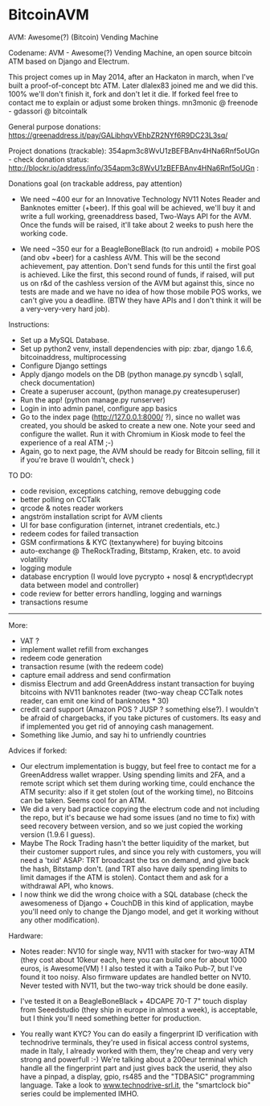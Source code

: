 BitcoinAVM
==========

AVM: Awesome(?) (Bitcoin) Vending Machine

Codename: AVM - Awesome(?) Vending Machine, an open source bitcoin ATM based on Django and Electrum.

This project comes up in May 2014, after an Hackaton in march, when I've built a proof-of-concept btc ATM.
Later dlalex83 joined me and we did this. 100% we'll don't finish it, fork and don't let it die.
If forked feel free to contact me to explain or adjust some broken things. mn3monic @ freenode - gdassori @ bitcointalk

General purpose donations: https://greenaddress.it/pay/GALibhqvVEhbZR2NYf6R9DC23L3sq/

Project donations (trackable): 354apm3c8WvU1zBEFBAnv4HNa6Rnf5oUGn - check donation status: http://blockr.io/address/info/354apm3c8WvU1zBEFBAnv4HNa6Rnf5oUGn :

Donations goal (on trackable address, pay attention)

- We need ~400 eur for an Innovative Technology NV11 Notes Reader and Banknotes emitter (+beer). If this goal will be achieved, we'll buy it and write a full working, greenaddress based, Two-Ways API for the AVM. Once the funds will be raised, it'll take about 2 weeks to push here the working code.

- We need ~350 eur for a BeagleBoneBlack (to run android) + mobile POS (and obv +beer) for a cashless AVM. This will be the second achievement, pay attention. Don't send funds for this until the first goal is achieved. Like the first, this second round of funds, if raised, will put us on r&d of the cashless version of the AVM but against this, since no tests are made and we have no idea of how those mobile POS works, we can't give you a deadline. (BTW they have APIs and I don't think it will be a very-very-very hard job).




Instructions:

- Set up a MySQL Database.
- Set up python2 venv, install dependencies with pip: zbar, django 1.6.6, bitcoinaddress, multiprocessing
- Configure Django settings
- Apply django models on the DB (python manage.py syncdb \ sqlall, check documentation)
- Create a superuser account, (python manage.py createsuperuser)
- Run the app! (python manage.py runserver)
- Login in into admin panel, configure app basics
- Go to the index page (http://127.0.0.1:8000/ ?), since no wallet was created, you should be asked to create a new one. Note your seed and configure the wallet. Run it with Chromium in Kiosk mode to feel the experience of a real ATM ;-)
- Again, go to next page, the AVM should be ready for Bitcoin selling, fill it if you're brave (I wouldn't, check )

TO DO:

- code revision, exceptions catching, remove debugging code
- better polling on CCTalk
- qrcode & notes reader workers
- angström installation script for AVM clients
- UI for base configuration (internet, intranet credentials, etc.)
- redeem codes for failed transaction
- GSM confirmations & KYC (textanywhere) for buying bitcoins
- auto-exchange @ TheRockTrading, Bitstamp, Kraken, etc. to avoid volatility
- logging module
- database encryption (I would love pycrypto + nosql & encrypt\decrypt data between model and controller)
- code review for better errors handling, logging and warnings
- transactions resume

-------------------
More:

- VAT ?
- implement wallet refill from exchanges
- redeem code generation
- transaction resume (with the redeem code)
- capture email address and send confirmation
- dismiss Electrum and add GreenAddress instant transaction for buying bitcoins with NV11 banknotes reader (two-way cheap CCTalk notes reader, can emit one kind of banknotes * 30)
- credit card support (Amazon POS ? JUSP ? something else?). I wouldn't be afraid of chargebacks, if you take pictures of customers. Its easy and if implemented you get rid of annoying cash management.
- Something like Jumio, and say hi to unfriendly countries

Advices if forked:

- Our electrum implementation is buggy, but feel free to contact me for a GreenAddress wallet wrapper. Using spending limits and 2FA, and a remote script which set them during working time, could enchance the ATM security: also if it get stolen (out of the working time), no Bitcoins can be taken. Seems cool for an ATM.
- We did a very bad practice copying the electrum code and not including the repo, but it's because we had some issues (and no time to fix) with seed recovery between version, and  so we just copied the working version (1.9.6 I guess).
- Maybe The Rock Trading hasn't the better liquidity of the market, but their customer support rules, and since you rely with customers, you will need a 'txid' ASAP: TRT broadcast the txs on demand, and give back the hash, Bitstamp don't.
(and TRT also have daily spending limits to limit damages if the ATM is stolen). Contact them and ask for a withdrawal API, who knows.
- I now think we did the wrong choice with a SQL database (check the awesomeness of Django + CouchDB in this kind of application, maybe you'll need only to change the Django model, and get it working without any other modification).

Hardware:

- Notes reader: NV10 for single way, NV11 with stacker for two-way ATM (they cost about 10keur each, here you can build one for about 1000 euros, is Awesome(VM) ! I also tested it with a Taiko Pub-7, but
I've found it too noisy. Also firmware updates are handled better on NV10. Never tested with NV11, but the two-way trick should be done easily.

- I've tested it on a BeagleBoneBlack + 4DCAPE 70-T 7" touch display from Seeedstudio (they ship in europe in almost a week), is acceptable, but I think you'll need something better for production.

- You really want KYC? You can do easily a fingerprint ID verification with technodrive terminals, they're used in fisical access control systems, made in Italy, I already worked with them, they're cheap and very very strong and powerfull :-) We're talking about a 200eur terminal which handle all the fingerprint part and just gives back the userid, they also have a pinpad, a display, gpio, rs485 and the "TDBASIC" programming language. Take a look to www.technodrive-srl.it, the "smartclock bio" series could be implemented IMHO.
